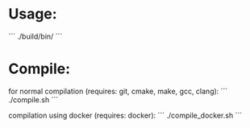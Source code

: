 # Usage:
´´´
./build/bin/
´´´

# Compile:
for normal compilation (requires: git, cmake, make, gcc, clang):
´´´
./compile.sh
´´´

compilation using docker (requires: docker):
´´´
./compile_docker.sh
´´´